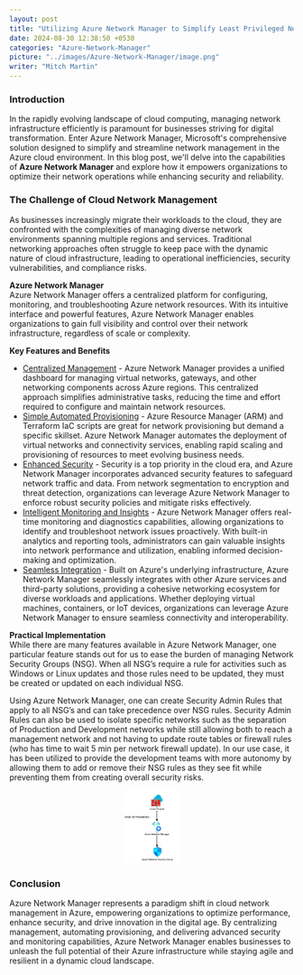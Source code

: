 ```yaml
---
layout: post
title: "Utilizing Azure Network Manager to Simplify Least Privileged Networking"
date: 2024-08-30 12:38:50 +0530
categories: "Azure-Network-Manager"
picture: "../images/Azure-Network-Manager/image.png"
writer: "Mitch Martin"
---
```


### **Introduction**

In the rapidly evolving landscape of cloud computing, managing network infrastructure efficiently is paramount for businesses striving for digital transformation. Enter Azure Network Manager, Microsoft's comprehensive solution designed to simplify and streamline network management in the Azure cloud environment. In this blog post, we'll delve into the capabilities of **Azure Network Manager** and explore how it empowers organizations to optimize their network operations while enhancing security and reliability.

### **The Challenge of Cloud Network Management**

As businesses increasingly migrate their workloads to the cloud, they are confronted with the complexities of managing diverse network environments spanning multiple regions and services. Traditional networking approaches often struggle to keep pace with the dynamic nature of cloud infrastructure, leading to operational inefficiencies, security vulnerabilities, and compliance risks.

**Azure Network Manager** \
Azure Network Manager offers a centralized platform for configuring, monitoring, and troubleshooting Azure network resources. With its intuitive interface and powerful features, Azure Network Manager enables organizations to gain full visibility and control over their network infrastructure, regardless of scale or complexity.

**Key Features and Benefits**

- <span style="text-decoration:underline;">Centralized Management</span> - Azure Network Manager provides a unified dashboard for managing virtual networks, gateways, and other networking components across Azure regions. This centralized approach simplifies administrative tasks, reducing the time and effort required to configure and maintain network resources.
- <span style="text-decoration:underline;">Simple Automated Provisioning</span> - Azure Resource Manager (ARM) and Terraform IaC scripts are great for network provisioning but demand a specific skillset. Azure Network Manager automates the deployment of virtual networks and connectivity services, enabling rapid scaling and provisioning of resources to meet evolving business needs.
- <span style="text-decoration:underline;">Enhanced Security</span> - Security is a top priority in the cloud era, and Azure Network Manager incorporates advanced security features to safeguard network traffic and data. From network segmentation to encryption and threat detection, organizations can leverage Azure Network Manager to enforce robust security policies and mitigate risks effectively.
- <span style="text-decoration:underline;">Intelligent Monitoring and Insights</span> - Azure Network Manager offers real-time monitoring and diagnostics capabilities, allowing organizations to identify and troubleshoot network issues proactively. With built-in analytics and reporting tools, administrators can gain valuable insights into network performance and utilization, enabling informed decision-making and optimization.
- <span style="text-decoration:underline;">Seamless Integration</span> - Built on Azure's underlying infrastructure, Azure Network Manager seamlessly integrates with other Azure services and third-party solutions, providing a cohesive networking ecosystem for diverse workloads and applications. Whether deploying virtual machines, containers, or IoT devices, organizations can leverage Azure Network Manager to ensure seamless connectivity and interoperability.

**Practical Implementation** \
While there are many features available in Azure Network Manager, one particular feature stands out for us to ease the burden of managing Network Security Groups (NSG). When all NSG’s require a rule for activities such as Windows or Linux updates and those rules need to be updated, they must be created or updated on each individual NSG.

Using Azure Network Manager, one can create Security Admin Rules that apply to all NSG’s and can take precedence over NSG rules. Security Admin Rules can also be used to isolate specific networks such as the separation of Production and Development networks while still allowing both to reach a management network and not having to update route tables or firewall rules (who has time to wait 5 min per network firewall update). In our use case, it has been utilized to provide the development teams with more autonomy by allowing them to add or remove their NSG rules as they see fit while preventing them from creating overall security risks.

<div style="width:20%; margin: auto;">

![Alt text](../images/Azure-Network-Manager/image.png)

</div>

### **Conclusion**

Azure Network Manager represents a paradigm shift in cloud network management in Azure, empowering organizations to optimize performance, enhance security, and drive innovation in the digital age. By centralizing management, automating provisioning, and delivering advanced security and monitoring capabilities, Azure Network Manager enables businesses to unleash the full potential of their Azure infrastructure while staying agile and resilient in a dynamic cloud landscape.
